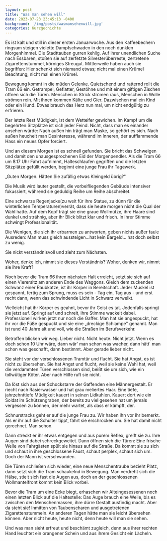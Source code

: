 ```yaml
---
layout: post
title: "Was man sehen will"
date: 2023-07-23 23:45:13 -0400
background: '/img/posts/wasmansehenwill.jpg'
categories: Kurzgechichte
---
```



Es ist kalt und still in dieser ersten Januarwoche. Aus den Kaffeebechern ringsum steigen violette Dampfschwaden in den noch dunklen Morgenhimmel. Die Stadttauben gurren kehlig. Auf ihrer unendlichen Suche nach Essbaren, stoßen sie auf zerfetzte Silvesterüberreste, zertretene Zigarettenstummel, körniges Streugut. Mittlerweile haben auch sie begriffen: Hier schenkt sich niemand etwas; nicht mal einen Krümel Beachtung, nicht mal einen Krümel.

Bewegung kommt in die müden Gelenke. Quietschend und ratternd rollt die Tram 66 ein. Getrampel, Geflatter, Gestöhne und mit einem giftigen Zischen öffnen sich die Türen. Menschen in Strick strömen raus, Menschen in Wolle strömen rein. Mit ihnen kommen Kälte und Gier. Dazwischen mal ein Kind oder ein Hund. Etwas brauch das Herz nun mal, um nicht endgültig zu erfrieren.

Der letzte Rest Müdigkeit, ist dem Wetteifer gewichen. Im Kampf um die begehrten Sitzplätze ist sich jeder Feind. Nicht, dass man es einander ansehen würde: Nach außen hin trägt man Maske, so gehört es sich. Nach außen heuchelt man Desinteresse, während im Inneren, der aufflammende Hass ein neues Opfer forciert.

Und an diesem Morgen ist es schnell gefunden. Sie bricht das Schweigen und damit den unausgesprochenen Eid der Morgenpendler. Als die Tram 66 um 8.17 Uhr Fahrt aufnimmt, Halteschlaufen gegriffen und die letzten Sitzplätze gefüllt werden, beginnt eine junge Frau ihr Tagewerk.

„Guten Morgen. Hätten Sie zufällig etwas Kleingeld übrig?"

Die Musik wird lauter gestellt, die vorbeifliegenden Gebäude intensiver fokussiert, während sie geduldig Reihe um Reihe abschreitet.

Eine schwarze Regenjacke(zu weit für ihre Statue, zu dünn für die winterlichen Temperaturen)verrät, dass sie heute morgen nicht die Qual der Wahl hatte. Auf dem Kopf trägt sie eine graue Wollmütze, ihre Haare sind dunkel und strähnig, aber ihr Blick blitzt klar und frisch. In ihrer Stimme schwingt Professionalität.

Die Wenigen, die sich ihr erbarmen zu antworten, geben nichts außer faule Ausreden: Man muss gleich aussteigen…hat kein Bargeld… hat doch selbst zu wenig.

Sie nickt verständnisvoll und zieht zum Nächsten.

Woher, denke ich, nimmt sie dieses Verständnis? Woher, denken wir, nimmt sie ihre Kraft?

Noch bevor die Tram 66 ihren nächsten Halt erreicht, setzt sie sich auf einen Vierersitz am anderen Ende des Waggons. Gleich dem zuckenden Schwanz einer Raubkatze, ist ihr Körper in Bereitschaft. Jeder Muskel ist gespannt, fertig zum Sprung, muss es sein - Tag ein, Tag aus - und erst recht dann, wenn das schwindende Licht in Schwarz verwelkt.

Vielleicht hat ihr Körper es geahnt, bevor ihr Geist es tat. Jedenfalls springt sie jetzt auf. Springt auf und schreit, ihre Stimme wackelt dabei. Professionell wirken jetzt nur noch die Gaffer. Man hat sie angespuckt, hat ihr vor die Füße gespuckt und sie eine „dreckige Schlampe" genannt. Man ist rund 40 Jahre alt und voll, wie die Straßen im Berufsverkehr.

Betroffen blicken wir weg. Lieber nicht. Nicht heute. Nicht jetzt. Wenn es doch schon 10 Uhr wäre, dann wär' man schon was wacher, dann hätt' man schon was geschafft, dann bestimmt. Aber gerade lieber nicht.

Sie steht vor der verschlossenen Tramtür und flucht. Sie hat Angst, es ist nicht zu übersehen. Sie hat Angst und flucht, weil sie keine Wahl hat, weil die verdammten Türen verschlossen sind, beißt sie um sich, wie ein tollwütiger Köter. Aber nach Hilfe ruft sie nicht.

Da löst sich aus der Schockstarre der Gaffenden eine Männergestalt. Er riecht nach Rasierwasser und hat grau meliertes Haar. Eine tiefe, jahrzehnttiefe Müdigkeit kauert in seinen Lidkuhlen. Kauert dort wie ein Soldat im Schützengraben, der bereits zu viel gesehen hat um jemals vergessen zu können, der mehr wartet, als dass er kämpft, der.

Schnurstracks geht er auf die junge Frau zu. Wir haben ihn vor ihr bemerkt. Als er ihr auf die Schulter tippt, fährt sie erschrocken um. Sie hat damit nicht gerechnet. Man schon.

Dann streckt er ihr etwas entgegen und aus purem Reflex, greift sie zu. Ihre Augen sind dabei schreckgeweitet. Dann öffnen sich die Türen: Eine frische Welle von Fahrgästen spült sie hinaus auf die Straße. Da kommt sie zu sich und schaut in ihre geschlossene Faust, schaut perplex, schaut sich um. Doch der Mann ist verschwunden.

Die Türen schließen sich wieder, eine neue Menschentraube bezieht Platz, dann setzt sich die Tram schaukelnd in Bewegung. Man verdreht sich die Hälse, stielt sich fast die Augen aus, doch an der geschlossenen Wollmantelfront kommt kein Blick vorbei.

Bevor die Tram um eine Ecke biegt, erhaschen wir Alteingesessenen noch einen letzten Blick auf die Haltestelle: Das Auge brauch eine Weile, bis es zwischen den Menschenmassen, ihre dürre Gestalt ausfindig macht. Aber da steht sie! Inmitten von Taubenscharen und ausgetretenen Zigarettenstummeln. An anderen Tagen hätte man sie leicht übersehen können. Aber nicht heute, heute nicht, denn heute will man sie sehen.

Und was man sieht erfreut und beschämt zugleich, denn aus ihrer rechten Hand leuchtet ein orangener Schein und aus ihrem Gesicht ein Lächeln.